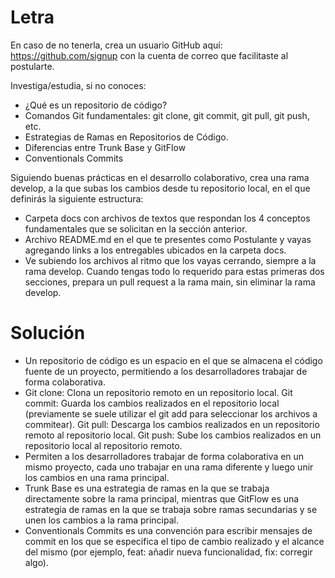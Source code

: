 # Letra #

En caso de no tenerla, crea un usuario GitHub aquí: https://github.com/signup  con la cuenta de correo que facilitaste
al postularte.

Investiga/estudia, si no conoces:

- ¿Qué es un repositorio de código?
- Comandos Git fundamentales: git clone, git commit, git pull, git push, etc.
- Estrategias de Ramas en Repositorios de Código.
- Diferencias entre Trunk Base y GitFlow
- Conventionals Commits

Siguiendo buenas prácticas en el desarrollo colaborativo, crea una rama develop, a la que subas los cambios desde tu
repositorio local, en el que definirás la siguiente estructura:

- Carpeta docs con archivos de textos que respondan los 4 conceptos fundamentales que se solicitan en la sección
  anterior.
- Archivo README.md en el que te presentes como Postulante y vayas agregando links a los entregables ubicados en la
  carpeta docs.
- Ve subiendo los archivos al ritmo que los vayas cerrando, siempre a la rama develop. Cuando tengas todo lo requerido
  para estas primeras dos secciones, prepara un pull request a la rama main, sin eliminar la rama develop.
 

# Solución #

- Un repositorio de código es un espacio en el que se almacena el código fuente de un proyecto, permitiendo a los
  desarrolladores trabajar de forma colaborativa.
- Git clone: Clona un repositorio remoto en un repositorio local. Git commit: Guarda los cambios realizados en el
  repositorio local (previamente se suele utilizar el git add para seleccionar los archivos a commitear). Git pull: Descarga los cambios realizados en un repositorio remoto al repositorio local. Git push:
  Sube los cambios realizados en un repositorio local al repositorio remoto.
- Permiten a los desarrolladores trabajar de forma colaborativa en
  un mismo proyecto, cada uno trabajar en una rama diferente y luego unir los cambios en una rama
  principal.
- Trunk Base es una estrategia de ramas en la que se trabaja directamente sobre la rama principal, mientras que GitFlow
  es una estrategia de ramas en la que se trabaja sobre ramas secundarias y se unen los cambios a la rama principal.
- Conventionals Commits es una convención para escribir mensajes de commit en los que se especifica el tipo de cambio
  realizado y el alcance del mismo (por ejemplo, feat: añadir nueva funcionalidad, fix: corregir algo).
  
